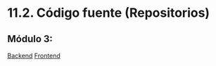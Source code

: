 # 11.2. Código fuente (Repositorios)
## Módulo 3:
[Backend](https://github.com/fiis-bd242/bd242-grupo1/tree/main/Backend/yape-back)
[Frontend](https://github.com/fiis-bd242/bd242-grupo1/tree/main/Frontend/yape-front)
